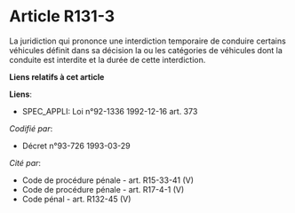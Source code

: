 # Article R131-3

La juridiction qui prononce une interdiction temporaire de conduire certains véhicules définit dans sa décision la ou les
catégories de véhicules dont la conduite est interdite et la durée de cette interdiction.

**Liens relatifs à cet article**

**Liens**:

  - SPEC_APPLI: Loi n°92-1336 1992-12-16 art. 373

_Codifié par_:

  - Décret n°93-726 1993-03-29

_Cité par_:

  - Code de procédure pénale - art. R15-33-41 (V)
  - Code de procédure pénale - art. R17-4-1 (V)
  - Code pénal - art. R132-45 (V)
